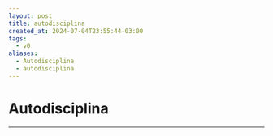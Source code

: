 ```yaml
---
layout: post
title: autodisciplina
created_at: 2024-07-04T23:55:44-03:00
tags:
  - v0
aliases:
  - Autodisciplina
  - autodisciplina
---
```

# Autodisciplina
----

